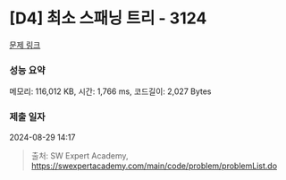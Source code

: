 # [D4] 최소 스패닝 트리 - 3124 

[문제 링크](https://swexpertacademy.com/main/code/problem/problemDetail.do?contestProbId=AV_mSnmKUckDFAWb) 

### 성능 요약

메모리: 116,012 KB, 시간: 1,766 ms, 코드길이: 2,027 Bytes

### 제출 일자

2024-08-29 14:17



> 출처: SW Expert Academy, https://swexpertacademy.com/main/code/problem/problemList.do